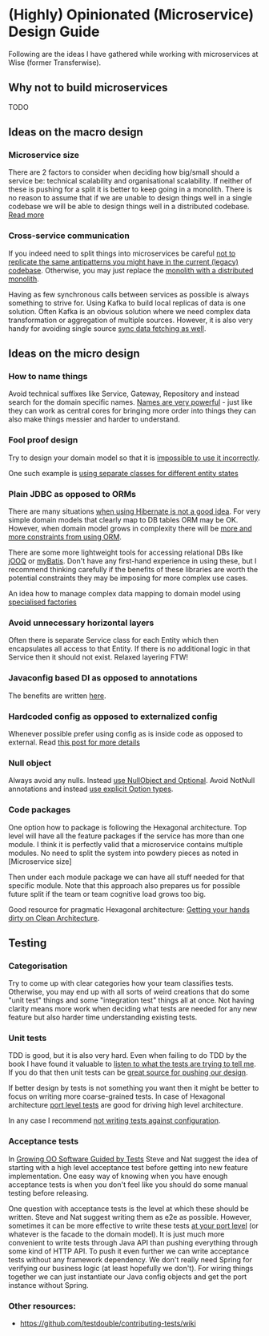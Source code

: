 # (Highly) Opinionated (Microservice) Design Guide

Following are the ideas I have gathered while working with microservices at Wise (former Transferwise).

## Why not to build microservices

TODO

## Ideas on the macro design

### Microservice size
There are 2 factors to consider when deciding how big/small should a service be: technical scalability and organisational scalability. 
If neither of these is pushing for a split it is better to keep going in a monolith. 
There is no reason to assume that if we are unable to design things well in a single codebase we will be able to design things well in a distributed codebase. 
[Read more](https://medium.com/transferwise-engineering/what-is-a-good-size-for-a-microservice-d8d369d827ae)

### Cross-service communication
If you indeed need to split things into microservices be careful [not to replicate the same antipatterns you might have in the current (legacy) codebase](https://medium.com/@urgo/how-to-avoid-entity-services-58bacbe3ee0b). 
Otherwise, you may just replace the [monolith with a distributed monolith](https://medium.com/transferwise-engineering/from-monolith-to-distributed-monolith-fd53d8dbbeba).

Having as few synchronous calls between services as possible is always something to strive for. 
Using Kafka to build local replicas of data is one solution. 
Often Kafka is an obvious solution where we need complex data transformation or aggregation of multiple sources.
However, it is also very handy for avoiding single source [sync data fetching as well](https://medium.com/@urgo/how-to-avoid-service-to-service-calls-for-plain-data-8ebe5fcd7879).  

## Ideas on the micro design

### How to name things
Avoid technical suffixes like Service, Gateway, Repository and instead search for the domain specific names. 
[Names are very powerful](https://medium.com/@urgo/the-effect-of-naming-on-domain-model-design-4654a759067) - just like they can work as central cores for bringing more order into things they can also make things messier and harder to understand.

### Fool proof design
Try to design your domain model so that it is [impossible to use it incorrectly](https://medium.com/transferwise-engineering/poka-yoke-in-software-design-e6a0d955a4d8).

One such example is [using separate classes for different entity states](https://medium.com/transferwise-engineering/implementing-entity-states-as-separate-classes-abc3c745fa2)

### Plain JDBC as opposed to ORMs
There are many situations [when using Hibernate is not a good idea](https://medium.com/transferwise-engineering/when-not-to-use-hibernate-84fec5091fd1). 
For very simple domain models that clearly map to DB tables ORM may be OK. 
However, when domain model grows in complexity there will be
[more and more constraints from using ORM](https://medium.com/transferwise-engineering/hibernate-and-domain-model-design-602739ab1b15).

There are some more lightweight tools for accessing relational DBs like [jOOQ](https://www.jooq.org/) or [myBatis](https://mybatis.org/mybatis-3/).
Don't have any first-hand experience in using these, but I recommend thinking carefully if the benefits of these libraries are worth the potential constraints they may be imposing for more complex use cases. 

An idea how to manage complex data mapping to domain model using [specialised factories](https://medium.com/transferwise-engineering/java-complex-object-mapping-with-jdbc-a19169ba617)

### Avoid unnecessary horizontal layers
Often there is separate Service class for each Entity which then encapsulates all access to that Entity. 
If there is no additional logic in that Service then it should not exist. 
Relaxed layering FTW!

### Javaconfig based DI as opposed to annotations
The benefits are written [here](http://tech.transferwise.com/building-modular-apps-using-spring/).

### Hardcoded config as opposed to externalized config
Whenever possible prefer using config as is inside code as opposed to external. Read [this post for more details](https://tech.transferwise.com/application-configuration/)

### Null object
Always avoid any nulls.
Instead [use NullObject and Optional](https://medium.com/transferwise-engineering/null-object-and-optional-48fc4e74c04c).
Avoid NotNull annotations and instead [use explicit Option types](https://medium.com/the-innovation/implementing-nullability-in-object-state-1c501231810b).

### Code packages
One option how to package is following the Hexagonal architecture.
Top level will have all the feature packages if the service has more than one module.
I think it is perfectly valid that a microservice contains multiple modules. No need to split the system into powdery pieces as noted in [Microservice size]

Then under each module package we can have all stuff needed for that specific module. 
Note that this approach also prepares us for possible future split if the team or team cognitive load grows too big.

Good resource for pragmatic Hexagonal architecture: [Getting your hands dirty on Clean Architecture](https://leanpub.com/get-your-hands-dirty-on-clean-architecture).

## Testing

### Categorisation

Try to come up with clear categories how your team classifies tests. 
Otherwise, you may end up with all sorts of weird creations that do some "unit test" things and some "integration test" things all at once.
Not having clarity means more work when deciding what tests are needed for any new feature but also harder time understanding existing tests.

### Unit tests
TDD is good, but it is also very hard. 
Even when failing to do TDD by the book I have found it valuable to [listen to what the tests are trying to tell me](https://medium.com/transferwise-engineering/5-tips-for-getting-more-out-of-our-tests-5b432ee2ea47).
If you do that then unit tests can be [great source for pushing our design](https://medium.com/transferwise-engineering/poka-yoke-in-software-design-e6a0d955a4d8).

If better design by tests is not something you want then it might be better to focus on writing more coarse-grained tests. 
In case of Hexagonal architecture [port level tests](https://medium.com/@urgo/more-effective-testing-of-spring-microservices-1ed87d456ae7) are good for driving high level architecture. 

In any case I recommend [not writing tests against configuration](https://medium.com/transferwise-engineering/dont-write-tests-against-configuration-574d2121469c).

### Acceptance tests
In [Growing OO Software Guided by Tests](http://www.growing-object-oriented-software.com/) Steve and Nat suggest the idea of starting with a high level acceptance test before getting into new feature implementation. 
One easy way of knowing when you have enough acceptance tests is when you don't feel like you should do some manual testing before releasing.

One question with acceptance tests is the level at which these should be written. Steve and Nat suggest writing them as e2e as possible. 
However, sometimes it can be more effective to write these tests [at your port level](https://www.youtube.com/watch?v=EZ05e7EMOLM&list=WL&index=95) (or whatever is the facade to the domain model).
It is just much more convenient to write tests through Java API than pushing everything through some kind of HTTP API.
To push it even further we can write acceptance tests without any framework dependency. 
We don't really need Spring for verifying our business logic (at least hopefully we don't). 
For wiring things together we can just instantiate our Java config objects and get the port instance without Spring.  

### Other resources:

- https://github.com/testdouble/contributing-tests/wiki